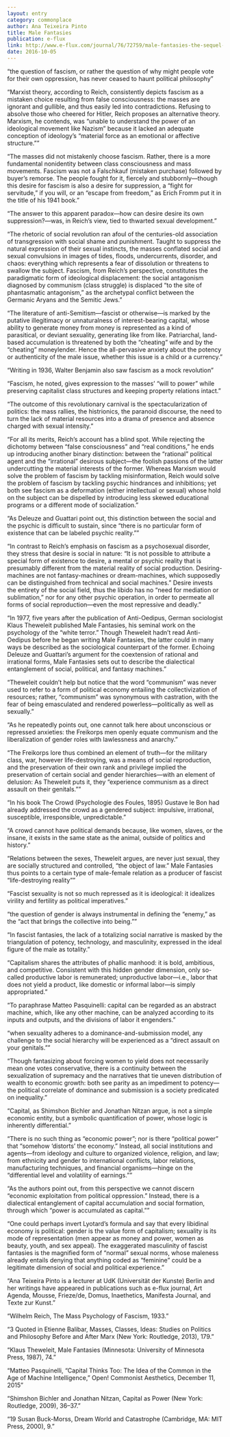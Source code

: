 ```yaml
---
layout: entry
category: commonplace
author: Ana Teixeira Pinto
title: Male Fantasies
publication: e-flux
link: http://www.e-flux.com/journal/76/72759/male-fantasies-the-sequel-s/
date: 2016-10-05
---
```


“the question of fascism, or rather the question of why might people vote for their own oppression, has never ceased to haunt political philosophy”

“Marxist theory, according to Reich, consistently depicts fascism as a mistaken choice resulting from false consciousness: the masses are ignorant and gullible, and thus easily led into contradictions. Refusing to absolve those who cheered for Hitler, Reich proposes an alternative theory. Marxism, he contends, was “unable to understand the power of an ideological movement like Nazism” because it lacked an adequate conception of ideology’s “material force as an emotional or affective structure.””

“The masses did not mistakenly choose fascism. Rather, there is a more fundamental nonidentity between class consciousness and mass movements. Fascism was not a Falschkauf (mistaken purchase) followed by buyer’s remorse. The people fought for it, fiercely and stubbornly—though this desire for fascism is also a desire for suppression, a “fight for servitude,” if you will, or an “escape from freedom,” as Erich Fromm put it in the title of his 1941 book.”

“The answer to this apparent paradox—how can desire desire its own suppression?—was, in Reich’s view, tied to thwarted sexual development.”

“The rhetoric of social revolution ran afoul of the centuries-old association of transgression with social shame and punishment. Taught to suppress the natural expression of their sexual instincts, the masses conflated social and sexual convulsions in images of tides, floods, undercurrents, disorder, and chaos: everything which represents a fear of dissolution or threatens to swallow the subject. Fascism, from Reich’s perspective, constitutes the paradigmatic form of ideological displacement: the social antagonism diagnosed by communism (class struggle) is displaced “to the site of phantasmatic antagonism,” as the archetypal conflict between the Germanic Aryans and the Semitic Jews.”

“The literature of anti-Semitism—fascist or otherwise—is marked by the putative illegitimacy or unnaturalness of interest-bearing capital, whose ability to generate money from money is represented as a kind of parasitical, or deviant sexuality, generating like from like. Patriarchal, land-based accumulation is threatened by both the “cheating” wife and by the “cheating” moneylender. Hence the all-pervasive anxiety about the potency or authenticity of the male issue, whether this issue is a child or a currency.”

“Writing in 1936, Walter Benjamin also saw fascism as a mock revolution”

“Fascism, he noted, gives expression to the masses’ “will to power” while preserving capitalist class structures and keeping property relations intact.”

“The outcome of this revolutionary carnival is the spectacularization of politics: the mass rallies, the histrionics, the paranoid discourse, the need to turn the lack of material resources into a drama of presence and absence charged with sexual intensity.”

“For all its merits, Reich’s account has a blind spot. While rejecting the dichotomy between “false consciousness” and “real conditions,” he ends up introducing another binary distinction: between the “rational” political agent and the “irrational” desirous subject—the foolish passions of the latter undercutting the material interests of the former. Whereas Marxism would solve the problem of fascism by tackling misinformation, Reich would solve the problem of fascism by tackling psychic hindrances and inhibitions; yet both see fascism as a deformation (either intellectual or sexual) whose hold on the subject can be dispelled by introducing less skewed educational programs or a different mode of socialization.”

“As Deleuze and Guattari point out, this distinction between the social and the psychic is difficult to sustain, since “there is no particular form of existence that can be labeled psychic reality.””

“In contrast to Reich’s emphasis on fascism as a psychosexual disorder, they stress that desire is social in nature: “It is not possible to attribute a special form of existence to desire, a mental or psychic reality that is presumably different from the material reality of social production. Desiring-machines are not fantasy-machines or dream-machines, which supposedly can be distinguished from technical and social machines.” Desire invests the entirety of the social field, thus the libido has no “need for mediation or sublimation,” nor for any other psychic operation, in order to permeate all forms of social reproduction—even the most repressive and deadly.”

“In 1977, five years after the publication of Anti-Oedipus, German sociologist Klaus Theweleit published Male Fantasies, his seminal work on the psychology of the “white terror.” Though Theweleit hadn’t read Anti-Oedipus before he began writing Male Fantasies, the latter could in many ways be described as the sociological counterpart of the former. Echoing Deleuze and Guattari’s argument for the coextension of rational and irrational forms, Male Fantasies sets out to describe the dialectical entanglement of social, political, and fantasy machines.”

“Theweleit couldn’t help but notice that the word “communism” was never used to refer to a form of political economy entailing the collectivization of resources; rather, “communism” was synonymous with castration, with the fear of being emasculated and rendered powerless—politically as well as sexually.”

“As he repeatedly points out, one cannot talk here about unconscious or repressed anxieties: the Freikorps men openly equate communism and the liberalization of gender roles with lawlessness and anarchy.”

“The Freikorps lore thus combined an element of truth—for the military class, war, however life-destroying, was a means of social reproduction, and the preservation of their own rank and privilege implied the preservation of certain social and gender hierarchies—with an element of delusion: As Theweleit puts it, they “experience communism as a direct assault on their genitals.””

“In his book The Crowd (Psychologie des Foules, 1895) Gustave le Bon had already addressed the crowd as a gendered subject: impulsive, irrational, susceptible, irresponsible, unpredictable.”

“A crowd cannot have political demands because, like women, slaves, or the insane, it exists in the same state as the animal, outside of politics and history.”

“Relations between the sexes, Theweleit argues, are never just sexual, they are socially structured and controlled, “the object of law.” Male Fantasies thus points to a certain type of male-female relation as a producer of fascist “life-destroying reality””

“Fascist sexuality is not so much repressed as it is ideological: it idealizes virility and fertility as political imperatives.”

“the question of gender is always instrumental in defining the “enemy,” as the “act that brings the collective into being.””

“In fascist fantasies, the lack of a totalizing social narrative is masked by the triangulation of potency, technology, and masculinity, expressed in the ideal figure of the male as totality.”

“Capitalism shares the attributes of phallic manhood: it is bold, ambitious, and competitive. Consistent with this hidden gender dimension, only so-called productive labor is remunerated; unproductive labor—i.e., labor that does not yield a product, like domestic or informal labor—is simply appropriated.”

“To paraphrase Matteo Pasquinelli: capital can be regarded as an abstract machine, which, like any other machine, can be analyzed according to its inputs and outputs, and the divisions of labor it engenders.”

“when sexuality adheres to a dominance-and-submission model, any challenge to the social hierarchy will be experienced as a “direct assault on your genitals.””

“Though fantasizing about forcing women to yield does not necessarily mean one votes conservative, there is a continuity between the sexualization of supremacy and the narratives that tie uneven distribution of wealth to economic growth: both see parity as an impediment to potency—the political correlate of dominance and submission is a society predicated on inequality.”

“Capital, as Shimshon Bichler and Jonathan Nitzan argue, is not a simple economic entity, but a symbolic quantification of power, whose logic is inherently differential.”

“There is no such thing as “economic power”; nor is there “political power” that “somehow ‘distorts’ the economy.” Instead, all social institutions and agents—from ideology and culture to organized violence, religion, and law; from ethnicity and gender to international conflicts, labor relations, manufacturing techniques, and financial organisms—hinge on the “differential level and volatility of earnings.””

“As the authors point out, from this perspective we cannot discern “economic exploitation from political oppression.” Instead, there is a dialectical entanglement of capital accumulation and social formation, through which “power is accumulated as capital.””

“One could perhaps invert Lyotard’s formula and say that every libidinal economy is political: gender is the value form of capitalism; sexuality is its mode of representation (men appear as money and power, women as beauty, youth, and sex appeal). The exaggerated masculinity of fascist fantasies is the magnified form of “normal” sexual norms, whose maleness already entails denying that anything coded as “feminine” could be a legitimate dimension of social and political experience.”

“Ana Teixeira Pinto is a lecturer at UdK (Universität der Kunste) Berlin and her writings have appeared in publications such as e-flux journal, Art Agenda, Mousse, Frieze/de, Domus, Inaethetics, Manifesta Journal, and Texte zur Kunst.”

“Wilhelm Reich, The Mass Psychology of Fascism, 1933.”

“3
Quoted in Etienne Balibar, Masses, Classes, Ideas: Studies on Politics and Philosophy Before and After Marx (New York: Routledge, 2013), 179.”

“Klaus Theweleit, Male Fantasies (Minnesota: University of Minnesota Press, 1987), 74.”

“Matteo Pasquinelli, “Capital Thinks Too: The Idea of the Common in the Age of Machine Intelligence,” Open! Commonist Aesthetics, December 11, 2015”

“Shimshon Bichler and Jonathan Nitzan, Capital as Power (New York: Routledge, 2009), 36–37.”

“19
Susan Buck-Morss, Dream World and Catastrophe (Cambridge, MA: MIT Press, 2000), 9.”
